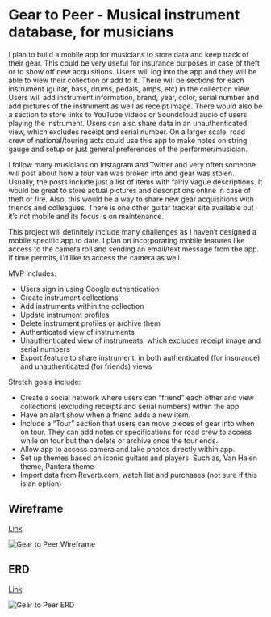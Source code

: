 # Gear to Peer - Musical instrument database, for musicians
I plan to build a mobile app for musicians to store data and keep track of their gear. This could be very useful for insurance purposes in case of theft or to show off new acquisitions. Users will log into the app and they will be able to view their collection or add to it. There will be sections for each instrument (guitar, bass, drums, pedals, amps, etc) in the collection view. Users will add instrument information, brand, year, color, serial number and add pictures of the instrument as well as receipt image. There would also be a section to store links to YouTube videos or Soundcloud audio of users playing the instrument. Users can also share data in an unauthenticated view, which excludes receipt and serial number. On a larger scale, road crew of national/touring acts could use this app to make notes on string gauge and setup or just general preferences of the performer/musician.

I follow many musicians on Instagram and Twitter and very often someone will post about how a tour van was broken into and gear was stolen. Usually, the posts include just a list of items with fairly vague descriptions. It would be great to store actual pictures and descriptions online in case of theft or fire. Also, this would be a way to share new gear acquisitions with friends and colleagues. There is one other guitar tracker site available but it’s not mobile and its focus is on maintenance.

This project will definitely include many challenges as I haven’t designed a mobile specific app to date. I plan on incorporating mobile features like access to the camera roll and sending an email/text message from the app. If time permits, I’d like to access the camera as well.

MVP includes:
- Users sign in using Google authentication
- Create instrument collections
- Add instruments within the collection
- Update instrument profiles
- Delete instrument profiles or archive them
- Authenticated view of instruments
- Unauthenticated view of instruments, which excludes receipt image and serial numbers
- Export feature to share instrument, in both authenticated (for insurance) and unauthenticated (for friends) views

Stretch goals include:
- Create a social network where users can “friend” each other and view collections (excluding receipts and serial numbers) within the app
- Have an alert show when a friend adds a new item.
- Include a “Tour” section that users can move pieces of gear into when on tour. They can add notes or specifications for road crew to access while on tour but then delete or archive once the tour ends.
- Allow app to access camera and take photos directly within app.
- Set up themes based on iconic guitars and players. Such as, Van Halen theme, Pantera theme
- Import data from Reverb.com, watch list and purchases (not sure if this is an option)

## Wireframe
[Link](https://www.figma.com/file/5Nj2gvH6QGMjEveFnYoTyG/GeartoPeer?node-id=0%3A1)

![Gear to Peer Wireframe](https://user-images.githubusercontent.com/67588177/100519413-599b4680-315d-11eb-8c94-ee142aab49da.png)

## ERD
[Link](https://lucid.app/lucidchart/invitations/accept/fc576bd8-3550-4e4d-a344-e10a36e53c7e)

![Gear to Peer ERD](https://user-images.githubusercontent.com/67588177/99994125-3b5cd180-2d7e-11eb-8d41-fc7a01fb89e9.png)